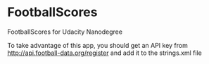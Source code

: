 # FootballScores
FootballScores for Udacity Nanodegree

To take advantage of this app, you should get an API key from http://api.football-data.org/register
and add it to the strings.xml file
